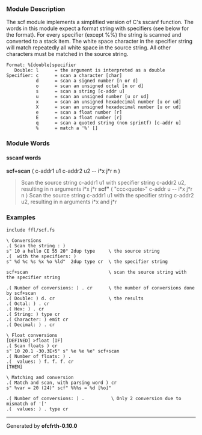 ### Module Description ###
The scf module implements a simplified version of C's sscanf function.
The words in this module expect a format string with specifiers (see
below for the format). For every specifier (except %%) the string
is scanned and converted to a stack item. The white space character in the
specifier string will match repeatedly all white space in the source
string. All other characters must be matched in the source string.
```
Format: %[double]specifier
   Double: l      = the argument is interpreted as a double
Specifier: c      = scan a character [char]
           d      = scan a signed number [n or d]
           o      = scan an unsigned octal [n or d]
           s      = scan a string [c-addr u]
           u      = scan an unsigned number [u or ud]
           x      = scan an unsigned hexadecimal number [u or ud]
           X      = scan an unsigned hexadecimal number [u or ud]
           e      = scan a float number [r]
           E      = scan a float number [r]
           q      = scan a quoted string (non sprintf) [c-addr u]
           %      = match a '%' []
```

### Module Words ###
#### sscanf words ####
**scf+scan** ( c-addr1 u1 c-addr2 u2  -- i\*x j\*r n )
> Scan the source string c-addr1 u1 with specifier string c-addr2 u2, resulting in n arguments i\*x j\*r
**scf"** ( "ccc`<`quote`>`" c-addr u -- i\*x j\*r n )
> Scan the source string c-addr1 u1 with the specifier string c-addr2 u2, resulting in n arguments i\*x and j\*r
### Examples ###
```
include ffl/scf.fs

\ Conversions
.( Scan the string : ) 
s" 10 a hello CE 55 20" 2dup type     \ the source string
.(  with the specifiers: ) 
s" %d %c %s %x %o %ld"  2dup type cr  \ the specifier string

scf+scan                              \ scan the source string with the specifier string

.( Number of conversions: ) . cr      \ the number of conversions done by scf+scan
.( Double: ) d. cr                    \ the results
.( Octal: ) . cr
.( Hex: ) . cr
.( String: ) type cr
.( Character: ) emit cr
.( Decimal: ) . cr

\ Float conversions
[DEFINED] >float [IF]
.( Scan floats ) cr
s" 10 20.1 -30.3E+5" s" %e %e %e" scf+scan
.( Number of floats: ) . 
.(  values: ) f. f. f. cr
[THEN]

\ Matching and conversion
.( Match and scan, with parsing word ) cr
s" %var = 20 (24)" scf" %%%s = %d [%o]"

.( Number of conversions: ) .          \ Only 2 conversion due to mismatch of '['
.(  values: ) . type cr
```

---

Generated by **ofcfrth-0.10.0**